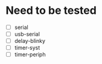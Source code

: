 # Need to be tested

 - [ ] serial
 - [ ] usb-serial
 - [ ] delay-blinky
 - [ ] timer-syst
 - [ ] timer-periph
